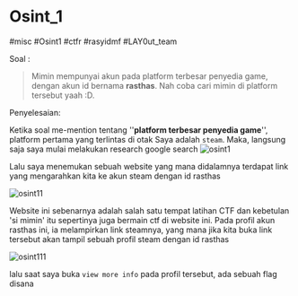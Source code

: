 # Osint_1
#misc #Osint1 #ctfr #rasyidmf #LAY0ut_team

Soal :
> Mimin mempunyai akun pada platform terbesar penyedia game, dengan akun id bernama **rasthas**. Nah coba cari mimin di platform tersebut yaah :D.

Penyelesaian:

Ketika soal me-mention tentang ''**platform terbesar penyedia game**'', platform pertama yang terlintas di otak Saya adalah `steam`. Maka, langsung saja saya mulai melakukan research google search
![osint1](https://user-images.githubusercontent.com/46299092/130005972-55f26d10-5ca3-4b6d-b013-a77f7db5f691.png)


 Lalu saya menemukan sebuah website yang mana didalamnya terdapat link yang mengarahkan kita ke akun steam dengan id rasthas

![osint11](https://user-images.githubusercontent.com/46299092/130006008-ffffd3c6-5fca-4436-8860-2299cb7e38fc.png)


Website ini sebenarnya adalah salah satu tempat latihan CTF dan kebetulan 'si mimin' itu sepertinya juga bermain ctf di website ini. Pada profil akun rasthas ini, ia melampirkan link steamnya, yang mana jika kita buka link tersebut akan tampil sebuah profil steam dengan id rasthas

![osint111](https://user-images.githubusercontent.com/46299092/130006016-ec5df8c4-989a-4d1f-b7ed-8b7bb1704a0b.png)

lalu saat saya buka `view more info` pada profil tersebut, ada sebuah flag disana

